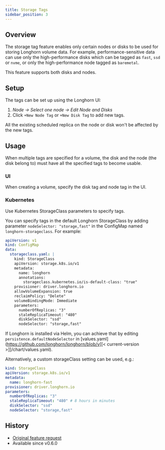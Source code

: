 ```yaml
---
title: Storage Tags
sidebar_position: 3
---
```


<head>
  <link rel="canonical" href="https://main--longhornio-docusaurus.netlify.app/nodes-and-volumes/nodes/storage-tags"/>
</head>

## Overview

The storage tag feature enables only certain nodes or disks to be used for storing Longhorn volume data. For example, performance-sensitive data can use only the high-performance disks which can be tagged as `fast`, `ssd` or `nvme`, or only the high-performance node tagged as `baremetal`.

This feature supports both disks and nodes. 

## Setup

The tags can be set up using the Longhorn UI:

1. *Node -> Select one node -> Edit Node and Disks*
2. Click `+New Node Tag` or `+New Disk Tag` to add new tags.

All the existing scheduled replica on the node or disk won't be affected by the new tags.

## Usage

When multiple tags are specified for a volume, the disk and the node (the disk belong to) must have all the specified tags to become usable.

### UI

When creating a volume, specify the disk tag and node tag in the UI.

### Kubernetes

Use Kubernetes StorageClass parameters to specify tags.

You can specify tags in the default Longhorn StorageClass by adding parameter `nodeSelector: "storage,fast"` in the ConfigMap named `longhorn-storageclass`. 
For example:

```yaml
apiVersion: v1
kind: ConfigMap
data:
  storageclass.yaml: |
    kind: StorageClass
    apiVersion: storage.k8s.io/v1
    metadata:
      name: longhorn
      annotations:
        storageclass.kubernetes.io/is-default-class: "true"
    provisioner: driver.longhorn.io
    allowVolumeExpansion: true
    reclaimPolicy: "Delete"
    volumeBindingMode: Immediate
    parameters:
      numberOfReplicas: "3"
      staleReplicaTimeout: "480"
      diskSelector: "ssd"
      nodeSelector: "storage,fast"
```
If Longhorn is installed via Helm, you can achieve that by editing `persistence.defaultNodeSelector` in [values.yaml](https://github.com/longhorn/longhorn/blob/v[[< current-version >]]/chart/values.yaml).

Alternatively, a custom storageClass setting can be used, e.g.:
```yaml
kind: StorageClass
apiVersion: storage.k8s.io/v1
metadata:
  name: longhorn-fast
provisioner: driver.longhorn.io
parameters:
  numberOfReplicas: "3"
  staleReplicaTimeout: "480" # 8 hours in minutes
  diskSelector: "ssd"
  nodeSelector: "storage,fast"
```

## History
* [Original feature request](https://github.com/longhorn/longhorn/issues/311)
* Available since v0.6.0
